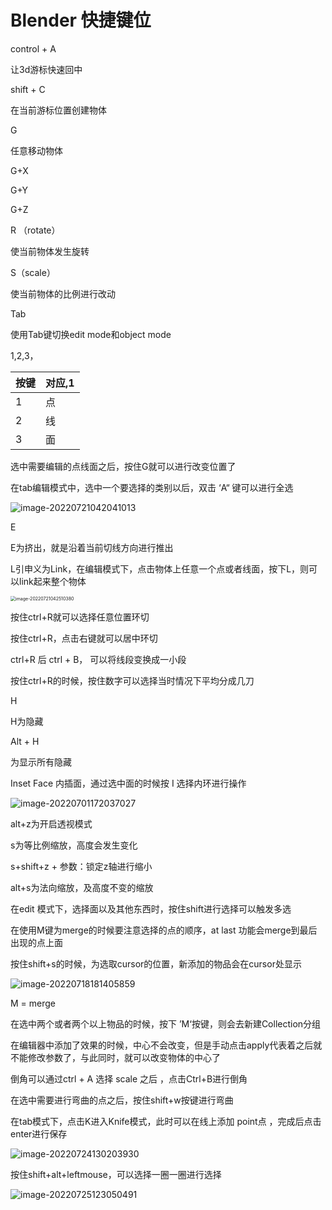 # Blender 快捷键位

control + A 



让3d游标快速回中

shift + C

在当前游标位置创建物体

G

任意移动物体

G+X

G+Y

G+Z



R （rotate）

使当前物体发生旋转

S（scale）

使当前物体的比例进行改动

Tab

使用Tab键切换edit mode和object mode

1,2,3，

| 按键 | 对应,1 |
| ---- | ------ |
| 1    | 点     |
| 2    | 线     |
| 3    | 面     |

选中需要编辑的点线面之后，按住G就可以进行改变位置了



在tab编辑模式中，选中一个要选择的类别以后，双击 ‘A“ 键可以进行全选

![image-20220721042041013](../images/image-20220721042041013.png)



E

E为挤出，就是沿着当前切线方向进行推出



L引申义为Link，在编辑模式下，点击物体上任意一个点或者线面，按下L，则可以link起来整个物体

<img src="../images/image-20220721042510380.png" alt="image-20220721042510380" style="zoom:50%;" />



按住ctrl+R就可以选择任意位置环切

按住ctrl+R，点击右键就可以居中环切

ctrl+R 后 ctrl + B， 可以将线段变换成一小段 

按住ctrl+R的时候，按住数字可以选择当时情况下平均分成几刀





H

H为隐藏



Alt + H

为显示所有隐藏



Inset Face 内插面，通过选中面的时候按 I 选择内环进行操作

![image-20220701172037027](../images/image-20220701172037027.png)



alt+z为开启透视模式



s为等比例缩放，高度会发生变化

s+shift+z + 参数：锁定z轴进行缩小



alt+s为法向缩放，及高度不变的缩放

在edit 模式下，选择面以及其他东西时，按住shift进行选择可以触发多选



在使用M键为merge的时候要注意选择的点的顺序，at last 功能会merge到最后出现的点上面





按住shift+s的时候，为选取cursor的位置，新添加的物品会在cursor处显示

![image-20220718181405859](../images/image-20220718181405859.png)



M = merge 

在选中两个或者两个以上物品的时候，按下 ’M‘按键，则会去新建Collection分组



在编辑器中添加了效果的时候，中心不会改变，但是手动点击apply代表着之后就不能修改参数了，与此同时，就可以改变物体的中心了



倒角可以通过ctrl + A 选择 scale 之后 ，点击Ctrl+B进行倒角



在选中需要进行弯曲的点之后，按住shift+w按键进行弯曲



在tab模式下，点击K进入Knife模式，此时可以在线上添加 point点 ，完成后点击enter进行保存



![image-20220724130203930](../images/image-20220724130203930.png)

按住shift+alt+leftmouse，可以选择一圈一圈进行选择

![image-20220725123050491](../images/image-20220725123050491.png)
